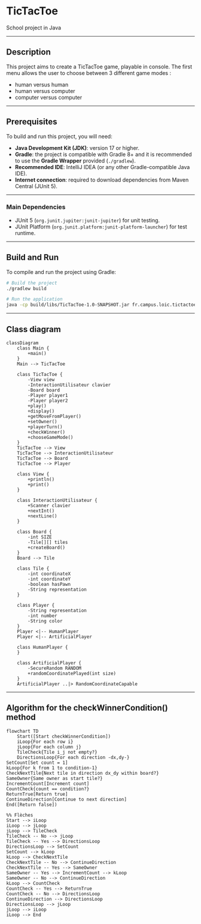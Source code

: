 # TicTacToe

School project in Java

---

## Description
This project aims to create a TicTacToe game, playable in console.
The first menu allows the user to choose between 3 different game modes :
- human versus human
- human versus computer
- computer versus computer

---

## Prerequisites

To build and run this project, you will need:

- **Java Development Kit (JDK)**: version 17 or higher.
- **Gradle**: the project is compatible with Gradle 8+ and it is recommended to use the **Gradle Wrapper** provided (`./gradlew`).
- **Recommended IDE**: IntelliJ IDEA (or any other Gradle-compatible Java IDE).
- **Internet connection**: required to download dependencies from Maven Central (JUnit 5).

---

### Main Dependencies

- JUnit 5 (`org.junit.jupiter:junit-jupiter`) for unit testing.
- JUnit Platform (`org.junit.platform:junit-platform-launcher`) for test runtime.

---

## Build and Run

To compile and run the project using Gradle:

```bash
# Build the project
./gradlew build

# Run the application
java -cp build/libs/TicTacToe-1.0-SNAPSHOT.jar fr.campus.loic.tictactoe.Main
```

---

## Class diagram

```mermaid
classDiagram
    class Main {
        +main()
    }
    Main --> TicTacToe

    class TicTacToe {
        -View view
        -InteractionUtilisateur clavier
        -Board board
        -Player player1
        -Player player2
        +play()
        +display()
        +getMoveFromPlayer()
        +setOwner()
        +playerTurn()
        +checkWinner()
        +chooseGameMode()
    }
    TicTacToe --> View
    TicTacToe --> InteractionUtilisateur
    TicTacToe --> Board
    TicTacToe --> Player

    class View {
        +println()
        +print()
    }

    class InteractionUtilisateur {
        +Scanner clavier
        +nextInt()
        +nextLine()
    }

    class Board {
        -int SIZE
        -Tile[][] tiles
        +createBoard()
    }
    Board --> Tile

    class Tile {
        -int coordinateX
        -int coordinateY
        -boolean hasPawn
        -String representation
    }

    class Player {
        -String representation
        -int number
        -String color
    }
    Player <|-- HumanPlayer
    Player <|-- ArtificialPlayer

    class HumanPlayer {
    }

    class ArtificialPlayer {
        -SecureRandom RANDOM
        +randomCoordinatePlayed(int size)
    }
    ArtificialPlayer ..|> RandomCoordinateCapable
```

---

## Algorithm for the checkWinnerCondition() method

```mermaid
flowchart TD
    Start([Start checkWinnerCondition])
    iLoop{For each row i}
    jLoop{For each column j}
    TileCheck{Tile i_j not empty?}
    DirectionsLoop{For each direction -dx,dy-}
SetCount[Set count = 1]
kLoop{For k from 1 to condition-1}
CheckNextTile{Next tile in direction dx_dy within board?}
SameOwner{Same owner as start tile?}
IncrementCount[Increment count]
CountCheck{count == condition?}
ReturnTrue[Return true]
ContinueDirection[Continue to next direction]
End([Return false])

%% Flèches
Start --> iLoop
iLoop --> jLoop
jLoop --> TileCheck
TileCheck -- No --> jLoop
TileCheck -- Yes --> DirectionsLoop
DirectionsLoop --> SetCount
SetCount --> kLoop
kLoop --> CheckNextTile
CheckNextTile -- No --> ContinueDirection
CheckNextTile -- Yes --> SameOwner
SameOwner -- Yes --> IncrementCount --> kLoop
SameOwner -- No --> ContinueDirection
kLoop --> CountCheck
CountCheck -- Yes --> ReturnTrue
CountCheck -- No --> DirectionsLoop
ContinueDirection --> DirectionsLoop
DirectionsLoop --> jLoop
jLoop --> iLoop
iLoop --> End
```
